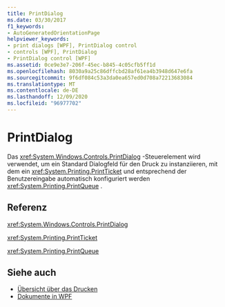 ```yaml
---
title: PrintDialog
ms.date: 03/30/2017
f1_keywords:
- AutoGeneratedOrientationPage
helpviewer_keywords:
- print dialogs [WPF], PrintDialog control
- controls [WPF], PrintDialog
- PrintDialog control [WPF]
ms.assetid: 0ce9e3e7-206f-45ec-b845-4c05cfb5ff1d
ms.openlocfilehash: 8030a9a25c86dffcbd28af61ea4b3948d647e6fa
ms.sourcegitcommit: 9f6df084c53a3da0ea657ed0d708a72213683084
ms.translationtype: MT
ms.contentlocale: de-DE
ms.lasthandoff: 12/09/2020
ms.locfileid: "96977702"
---
```

# <a name="printdialog"></a>PrintDialog
Das <xref:System.Windows.Controls.PrintDialog> -Steuerelement wird verwendet, um ein Standard Dialogfeld für den Druck zu instanziieren, mit dem ein <xref:System.Printing.PrintTicket> und entsprechend der Benutzereingabe automatisch konfiguriert werden <xref:System.Printing.PrintQueue> .  
  
## <a name="reference"></a>Referenz  
 <xref:System.Windows.Controls.PrintDialog>  
  
 <xref:System.Printing.PrintTicket>  
  
 <xref:System.Printing.PrintQueue>  
  
## <a name="see-also"></a>Siehe auch

- [Übersicht über das Drucken](../advanced/printing-overview.md)
- [Dokumente in WPF](../advanced/documents-in-wpf.md)
